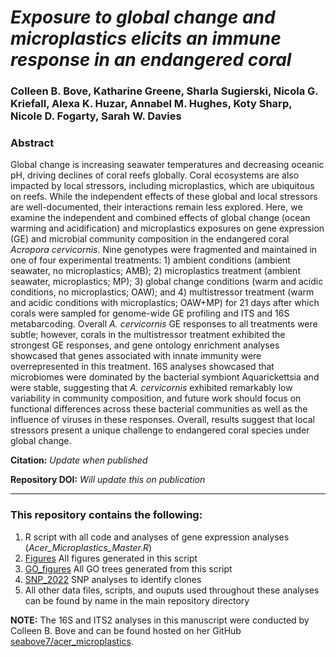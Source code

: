 # *Exposure to global change and microplastics elicits an immune response in an endangered coral*

### Colleen B. Bove, Katharine Greene, Sharla Sugierski, Nicola G. Kriefall, Alexa K. Huzar, Annabel M. Hughes, Koty Sharp, Nicole D. Fogarty, Sarah W. Davies

### **Abstract**   
Global change is increasing seawater temperatures and decreasing oceanic pH, driving declines of coral reefs globally. Coral ecosystems are also impacted by local stressors, including microplastics, which are ubiquitous on reefs. While the independent effects of these global and local stressors are well-documented, their interactions remain less explored. Here, we examine the independent and combined effects of global change (ocean warming and acidification) and microplastics exposures on gene expression (GE) and microbial community composition in the endangered coral *Acropora cervicornis*. Nine genotypes were fragmented and maintained in one of four experimental treatments: 1) ambient conditions (ambient seawater, no microplastics; AMB); 2) microplastics treatment (ambient seawater, microplastics; MP); 3) global change conditions (warm and acidic conditions, no microplastics; OAW); and 4) multistressor treatment (warm and acidic conditions with microplastics; OAW+MP) for 21 days after which corals were sampled for genome-wide GE profiling and ITS and 16S metabarcoding. Overall *A. cervicornis* GE responses to all treatments were subtle; however, corals in the multistressor treatment exhibited the strongest GE responses, and gene ontology enrichment analyses showcased that genes associated with innate immunity were overrepresented in this treatment. 16S analyses showcased that microbiomes were dominated by the bacterial symbiont Aquarickettsia and were stable, suggesting that *A. cervicornis* exhibited remarkably low variability in community composition, and future work should focus on functional differences across these bacterial communities as well as the influence of viruses in these responses. Overall, results suggest that local stressors present a unique challenge to endangered coral species under global change.

**Citation:** *Update when published*

**Repository DOI:** *Will update this on publication*


---

### This repository contains the following:
1. R script with all code and analyses of gene expression analyses (*Acer_Microplastics_Master.R*)
2. [Figures](https://github.com/daviessw/Acer_OAW-Microplastics/tree/main/Figures) All figures generated in this script
4. [GO_figures](https://github.com/daviessw/Acer_OAW-Microplastics/tree/main/GO_figures) All GO trees generated from this script
5. [SNP_2022](https://github.com/daviessw/Acer_OAW-Microplastics/tree/main/SNP_2022) SNP analyses to identify clones
6. All other data files, scripts, and ouputs used throughout these analyses can be found by name in the main repository directory


**NOTE:** The 16S and ITS2 analyses in this manuscript were conducted by Colleen B. Bove and can be found hosted on her GitHub [seabove7/acer_microplastics](https://github.com/seabove7/acer_microplastics).
